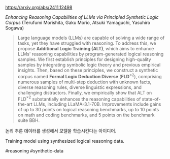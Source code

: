 https://arxiv.org/abs/2411.12498

*Enhancing Reasoning Capabilities of LLMs via Principled Synthetic Logic Corpus* (Terufumi Morishita, Gaku Morio, Atsuki Yamaguchi, Yasuhiro Sogawa)

> Large language models (LLMs) are capable of solving a wide range of tasks, yet they have struggled with reasoning. To address this, we propose $\textbf{Additional Logic Training (ALT)}$, which aims to enhance LLMs' reasoning capabilities by program-generated logical reasoning samples. We first establish principles for designing high-quality samples by integrating symbolic logic theory and previous empirical insights. Then, based on these principles, we construct a synthetic corpus named $\textbf{Formal Logic Deduction Diverse}$ ($\textbf{FLD}$$^{\times 2}$), comprising numerous samples of multi-step deduction with unknown facts, diverse reasoning rules, diverse linguistic expressions, and challenging distractors. Finally, we empirically show that ALT on FLD$^{\times2}$ substantially enhances the reasoning capabilities of state-of-the-art LLMs, including LLaMA-3.1-70B. Improvements include gains of up to 30 points on logical reasoning benchmarks, up to 10 points on math and coding benchmarks, and 5 points on the benchmark suite BBH.

논리 추론 데이터를 생성해서 모델을 학습시킨다는 아이디어.

<english>
Training model using synthesized logical reasoning data.
</english>

#reasoning #synthetic-data 